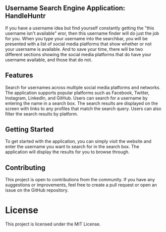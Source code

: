 ## Username Search Engine Application: HandleHuntr

If you have a username idea but find yourself constantly getting the "this username isn't available" eror, then this username finder will do just the job for you. When you type your username into the searchbar, you will be presented with a list of social media platforms that show whether or not your username is available. And to save your time, there will be two different sections showing the social media platforms that do have your username available, and those that do not.

## Features

Search for usernames across multiple social media platforms and networks. The application supports popular platforms such as Facebook, Twitter, Instagram, LinkedIn, and GitHub. Users can search for a username by entering the name in a search box. The search results are displayed on the screen with links to any profiles that match the search query. Users can also filter the search results by platform.

## Getting Started

To get started with the application, you can simply visit the website and enter the username you want to search for in the search box. The application will display the results for you to browse through.

## Contributing

This project is open to contributions from the community. If you have any suggestions or improvements, feel free to create a pull request or open an issue on the GitHub repository.

# License

This project is licensed under the MIT License.
